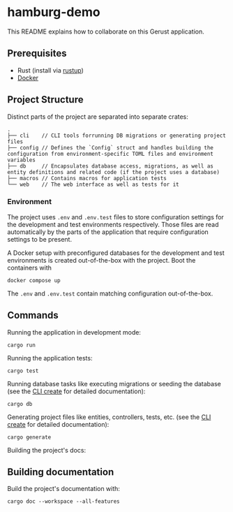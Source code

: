 # hamburg-demo

This README explains how to collaborate on this Gerust application.

<add a description of the project here>

## Prerequisites

* Rust (install via [rustup](https://rustup.rs))
* [Docker](https://www.docker.com)

## Project Structure

Distinct parts of the project are separated into separate crates:

```
.
├── cli    // CLI tools forrunning DB migrations or generating project files
├── config // Defines the `Config` struct and handles building the configuration from environment-specific TOML files and environment variables
├── db     // Encapsulates database access, migrations, as well as entity definitions and related code (if the project uses a database)
├── macros // Contains macros for application tests
└── web    // The web interface as well as tests for it
```

### Environment

The project uses `.env` and `.env.test` files to store configuration settings for the development and test environments respectively. Those files are read automatically by the parts of the application that require configuration settings to be present.

A Docker setup with preconfigured databases for the development and test environments is created out-of-the-box with the project. Boot the containers with

```
docker compose up
```

The `.env` and `.env.test` contain matching configuration out-of-the-box.

## Commands

Running the application in development mode:

```
cargo run
```

Running the application tests:

```
cargo test
```

Running database tasks like executing migrations or seeding the database (see the [CLI create](./cli/README.md) for detailed documentation):

```
cargo db
```

Generating project files like entities, controllers, tests, etc. (see the [CLI create](./cli/README.md) for detailed documentation):

```
cargo generate
```

Building the project's docs:

## Building documentation

Build the project's documentation with:

```
cargo doc --workspace --all-features
```
